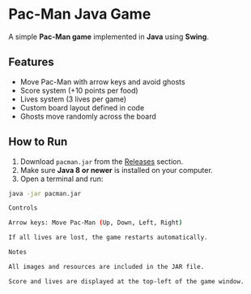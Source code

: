 # Pac-Man Java Game

A simple **Pac-Man game** implemented in **Java** using **Swing**.

## Features
- Move Pac-Man with arrow keys and avoid ghosts
- Score system (+10 points per food)
- Lives system (3 lives per game)
- Custom board layout defined in code
- Ghosts move randomly across the board

## How to Run
1. Download `pacman.jar` from the [Releases](https://github.com/JelenaIlic333/Pacman-game-java/releases) section.
2. Make sure **Java 8 or newer** is installed on your computer.
3. Open a terminal and run:
```bash
java -jar pacman.jar

Controls

Arrow keys: Move Pac-Man (Up, Down, Left, Right)

If all lives are lost, the game restarts automatically.

Notes

All images and resources are included in the JAR file.

Score and lives are displayed at the top-left of the game window.

